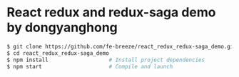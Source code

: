 # React redux and redux-saga demo by dongyanghong


```bash
$ git clone https://github.com/fe-breeze/react_redux_redux-saga_demo.git
$ cd react_redux_redux-saga_demo
$ npm install                   # Install project dependencies
$ npm start                     # Compile and launch
```
